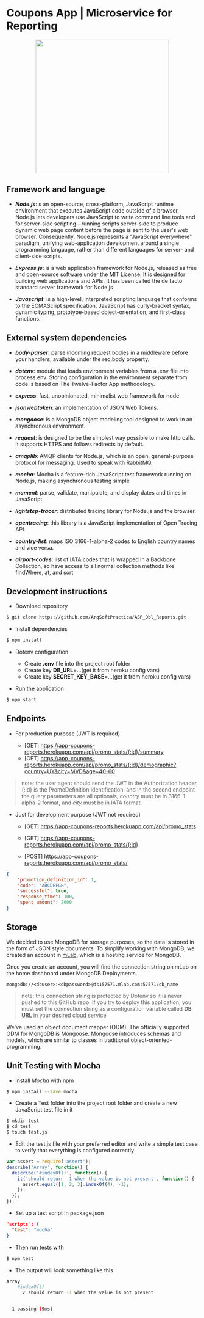 # Coupons App  |  Microservice for Reporting

<p align="center">
  <img src="https://sab99r.com/wp-content/uploads/2017/01/nodejs-mongodb-heroku.png" width="350">
</p>

## Framework and language

- ***Node.js***: s an open-source, cross-platform, JavaScript runtime environment that executes JavaScript code outside of a browser. Node.js lets developers use JavaScript to write command line tools and for server-side scripting—running scripts server-side to produce dynamic web page content before the page is sent to the user's web browser. Consequently, Node.js represents a "JavaScript everywhere" paradigm, unifying web-application development around a single programming language, rather than different languages for server- and client-side scripts.

- ***Express.js***:  is a web application framework for Node.js, released as free and open-source software under the MIT License. It is designed for building web applications and APIs. It has been called the de facto standard server framework for Node.js

- ***Javascript***: is a high-level, interpreted scripting language that conforms to the ECMAScript specification. JavaScript has curly-bracket syntax, dynamic typing, prototype-based object-orientation, and first-class functions.

## External system dependencies

- ***body-parser***: parse incoming request bodies in a middleware before your handlers, available under the req.body property.

- ***dotenv***: module that loads environment variables from a .env file into process.env. Storing configuration in the environment separate from code is based on The Twelve-Factor App methodology.

- ***express***: fast, unopinionated, minimalist web framework for node.

- ***jsonwebtoken***: an implementation of JSON Web Tokens.

- ***mongoose***: is a MongoDB object modeling tool designed to work in an asynchronous environment. 

- ***request***: is designed to be the simplest way possible to make http calls. It supports HTTPS and follows redirects by default.

- ***amqplib***: AMQP clients for Node.js, which is an open, general-purpose protocol for messaging. Used to speak with RabbitMQ.

- ***mocha***: Mocha is a feature-rich JavaScript test framework running on Node.js, making asynchronous testing simple 

- ***moment***: parse, validate, manipulate, and display dates and times in JavaScript.

- ***lightstep-tracer***: distributed tracing library for Node.js and the browser.

- ***opentracing***: this library is a JavaScript implementation of Open Tracing API.

- ***country-list***: maps ISO 3166-1-alpha-2 codes to English country names and vice versa.

- ***airport-codes***: list of IATA codes that is wrapped in a Backbone Collection, so have access to all normal collection methods like findWhere, at, and sort

## Development instructions

- Download repository

```bash
$ git clone https://github.com/ArqSoftPractica/ASP_Obl_Reports.git
```

- Install dependencies

```bash
$ npm install
```
+ Dotenv configuration

  * Create **.env** file into the project root folder
  * Create key **DB_URL**=...(get it from heroku config vars)
  * Create key **SECRET_KEY_BASE**=...(get it from heroku config vars)
  
- Run the application
```bash
$ npm start
```

## Endpoints
  
- For production purpose (JWT is required)  
  
  - [GET]  https://app-coupons-reports.herokuapp.com/api/promo_stats/{:id}/summary
  - [GET]  https://app-coupons-reports.herokuapp.com/api/promo_stats/{:id}/demographic?country=UY&city=MVD&age=40-60
  
> note: the user agent should send the JWT in the Authorization header, {:id} is the PromoDefinition identification, and in the second endpoint the query parameters are all optionals, *country* must be in 3166-1-alpha-2 format, and *city* must be in IATA format.

+ Just for development purpose (JWT not required)

  * [GET]  https://app-coupons-reports.herokuapp.com/api/promo_stats
  
  * [GET]  https://app-coupons-reports.herokuapp.com/api/promo_stats/{:id}

  * [POST]  https://app-coupons-reports.herokuapp.com/api/promo_stats/
  
 ```json
 {
     "promotion_definition_id": 1,
     "code": "ABCDEFGH",
     "successful": true,
     "response_time": 100,
     "spent_amount": 2000
 }
 ```  

## Storage

We decided to use MongoDB for storage purposes, so the data is stored in the form of JSON style documents. To simplify working with MongoDB, we created an account in [mLab](https://mlab.com), which is a hosting service for MongoDB.

Once you create an account, you will find the connection string on mLab on the home dashboard under MongoDB Deployments.

```url
mongodb://<dbuser>:<dbpassword>@ds157571.mlab.com:57571/db_name
```
> note: this connection string is protected by Dotenv so it is never pushed to this GitHub repo. If you try to deploy this application, you must set the connection string as a configuration variable called **DB URL** in your desired cloud service

We've used an object document mapper (ODM). The officially supported ODM for MongoDB is Mongoose. Mongoose introduces schemas and models, which are similar to classes in traditional object-oriented-programming.



## Unit Testing with Mocha

- Install *Mocha* with npm

```bash
$ npm install --save mocha
```

- Create a Test folder into the project root folder and create a new JavaScript test file in it

```bash
$ mkdir test
$ cd test
$ touch test.js
```

- Edit the test.js file with your preferred editor and write a simple test case to verify that everything is configured correctly

```javascript
var assert = require('assert');
describe('Array', function() {
  describe('#indexOf()', function() {
    it('should return -1 when the value is not present', function() {
      assert.equal([1, 2, 3].indexOf(4), -1);
    });
  });
});
```

- Set up a test script in package.json

```json
"scripts": {
  "test": "mocha"
}
```

- Then run tests with
```bash
$ npm test
```

- The output will look something like this
```bash
Array
    #indexOf()
      ✓ should return -1 when the value is not present


  1 passing (9ms)
```
